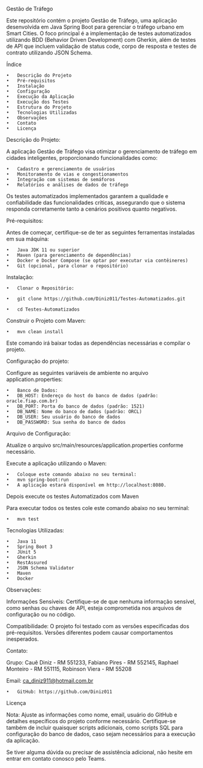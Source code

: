 Gestão de Tráfego

Este repositório contém o projeto Gestão de Tráfego, uma aplicação desenvolvida em Java Spring Boot para gerenciar o tráfego urbano em Smart Cities. O foco principal é a implementação de testes automatizados utilizando BDD (Behavior Driven Development) com Gherkin, além de testes de API que incluem validação de status code, corpo de resposta e testes de contrato utilizando JSON Schema.

Índice

	•	Descrição do Projeto
	•	Pré-requisitos
	•	Instalação
	•	Configuração
	•	Execução da Aplicação
	•	Execução dos Testes
	•	Estrutura do Projeto
	•	Tecnologias Utilizadas
	•	Observações
	•	Contato
	•	Licença

Descrição do Projeto:

A aplicação Gestão de Tráfego visa otimizar o gerenciamento de tráfego em cidades inteligentes, proporcionando funcionalidades como:

	•	Cadastro e gerenciamento de usuários
	•	Monitoramento de vias e congestionamentos
	•	Integração com sistemas de semáforos
	•	Relatórios e análises de dados de tráfego

Os testes automatizados implementados garantem a qualidade e confiabilidade das funcionalidades críticas, assegurando que o sistema responda corretamente tanto a cenários positivos quanto negativos.



Pré-requisitos:

Antes de começar, certifique-se de ter as seguintes ferramentas instaladas em sua máquina:

	•	Java JDK 11 ou superior
	•	Maven (para gerenciamento de dependências)
	•	Docker e Docker Compose (se optar por executar via contêineres)
	•	Git (opcional, para clonar o repositório)


Instalação:

	•   Clonar o Repositório:

    •   git clone https://github.com/Diniz011/Testes-Automatizados.git
 
    •   cd Testes-Automatizados


Construir o Projeto com Maven:

    •   mvn clean install

Este comando irá baixar todas as dependências necessárias e compilar o projeto.




Configuração do projeto:

Configure as seguintes variáveis de ambiente no arquivo application.properties:

	•	Banco de Dados:
	•	DB_HOST: Endereço do host do banco de dados (padrão: oracle.fiap.com.br)
	•	DB_PORT: Porta do banco de dados (padrão: 1521)
	•	DB_NAME: Nome do banco de dados (padrão: ORCL)
	•	DB_USER: Seu usuário do banco de dados
	•	DB_PASSWORD: Sua senha do banco de dados

Arquivo de Configuração:

Atualize o arquivo src/main/resources/application.properties conforme necessário.



Execute a aplicação utilizando o Maven:

    •   Coloque este comando abaixo no seu terminal:
    •   mvn spring-boot:run
    •   A aplicação estará disponível em http://localhost:8080.


Depois execute os testes Automatizados com Maven

Para executar todos os testes cole este comando abaixo no seu terminal:

    •   mvn test


Tecnologias Utilizadas:

	•	Java 11
	•	Spring Boot 3
	•	JUnit 5
	•	Gherkin
	•	RestAssured
	•	JSON Schema Validator
	•	Maven
	•	Docker


Observações:

Informações Sensíveis: Certifique-se de que nenhuma informação sensível, como senhas ou chaves de API, esteja comprometida nos arquivos de configuração ou no código.

Compatibilidade: O projeto foi testado com as versões especificadas dos pré-requisitos. Versões diferentes podem causar comportamentos inesperados.

Contato:

Grupo: Cauê Diniz - RM 551233, Fabiano Pires - RM 552145, Raphael Monteiro - RM 551115, Robinson Viera - RM 55208

Email: ca_diniz911@hotmail.com.br

	•	GitHub: https://github.com/Diniz011


Licença

Nota: Ajuste as informações como nome, email, usuário do GitHub e detalhes específicos do projeto conforme necessário. Certifique-se também de incluir quaisquer scripts adicionais, como scripts SQL para configuração do banco de dados, caso sejam necessários para a execução da aplicação.

Se tiver alguma dúvida ou precisar de assistência adicional, não hesite em entrar em contato conosco pelo Teams.

